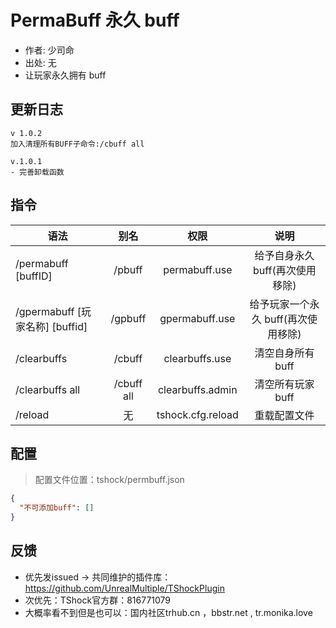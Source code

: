 # PermaBuff 永久 buff

- 作者: 少司命
- 出处: 无
- 让玩家永久拥有 buff

## 更新日志

```
v 1.0.2
加入清理所有BUFF子命令:/cbuff all

v.1.0.1
- 完善卸载函数
```

## 指令

| 语法                             | 别名  |       权限       |                   说明                   |
| -------------------------------- | :---: | :--------------: | :--------------------------------------: |
| /permabuff [buffID]  |  /pbuff  |  permabuff.use  |   给予自身永久 buff(再次使用移除)   |
| /gpermabuff [玩家名称] [buffid] |  /gpbuff  |  gpermabuff.use | 给予玩家一个永久 buff(再次使用移除) |
| /clearbuffs  |  /cbuff  |  clearbuffs.use | 清空自身所有 buff |
| /clearbuffs all   |  /cbuff all  |  clearbuffs.admin | 清空所有玩家 buff |
| /reload  | 无 |   tshock.cfg.reload    |    重载配置文件    |

## 配置
> 配置文件位置：tshock/permbuff.json
```json
{
  "不可添加buff": []
}
```
## 反馈
- 优先发issued -> 共同维护的插件库：https://github.com/UnrealMultiple/TShockPlugin
- 次优先：TShock官方群：816771079
- 大概率看不到但是也可以：国内社区trhub.cn ，bbstr.net , tr.monika.love
